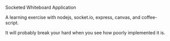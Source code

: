 Socketed Whiteboard Application

A learning exercise with nodejs, socket.io, express, canvas, and coffee-script.

It will probably break your hard when you see how poorly implemented it is.
